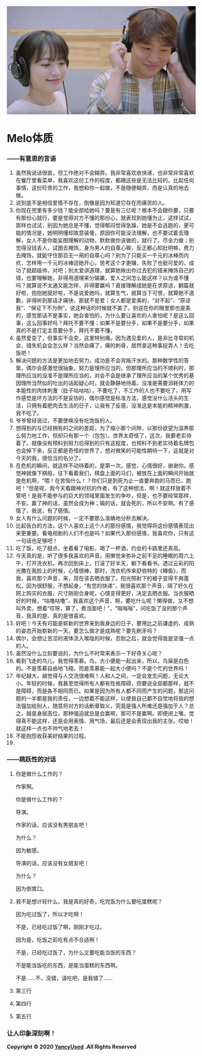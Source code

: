 <img src="/img/Melo.png" style="zoom:50%;" />

# Melo体质				

### ——有意思的言语

1. 虽然我说话很直，但工作绝对不会糊弄。我非常喜欢收快递，也非常非常喜欢在餐厅里看菜单，我喜欢这份工作的程度，都跟这些是无法比较的。比起任何事情，这份珍贵的工作，我想和你一起做，不是随便糊弄，而是认真的地去做。
2. 说到底不是相信爱情不存在，倒像是因为知道它存在而痛苦的人。
3. 你现在兜里有多少钱？能全部给她吗？要是有三亿呢？根本不会跟你要，只要有那份心就行，要是觉得对方不懂的那份心，就表现到她懂为止，这样试试，那样也试试，别因为她总是不懂，觉得郁闷觉得急躁，她是不会逃跑的，更可能的情况是，她明明懂却故意装傻，原因你可能没法理解，也不要试着去理解，女人不是你能妄图理解的动物，默默做你该做的，就行了，尽全力做；别觉得没钱丢人，试图去掩饰，身为男人的自尊心嘛，反正都心知肚明嘛，费力去掩饰，就能守住那百无一用的自尊心吗？别为了只能买一千元的冰棒而内疚，怎样用一千元的冰棒逗她开心，思考这个才更赚，失败了也挺可爱的，成功了就超级帅，对吧；别太爱讲道理，就算她揪出你过去犯的错来掩饰自己的错，也要理解她，非得用道理来分输赢，爱人之间怎么能这样？以为谁不懂吗？就算说不太通又能怎样，非得要赢吗？直接理解成她是在求原谅，翻篇就好啦，抱抱她就好啦，不是说爱她吗，就算生气，就算当下可恨，就算她不道歉，非得听到那话才痛快，那就不是爱；女人都是爱美的，“对不起”、“原谅我”、“保证下不为例”，说这种话的时候就不美了，别说在你的眼里那也是美的，感觉那话不是事实，她会害怕的，为什么要让喜欢的人害怕呢？是这么回事，这么回事好吗？拜托不要不懂；如果不是要分手，如果不是要分手，如果真的不是打定主意要分手，拜托不要不懂。
4. 虽然爱变了，但事实不会变，这里特别痛。因为遇见爱的人，是非比寻常的机会，错失机会会怎么样？当然会痛了，痛的刺骨，居然拿这种事捉弄人！去吃饭吧！
5. 解决问题的方法是更加地去努力，成功是不会背叛汗水的。那种数学性的答案，偶尔会感激觉很抽象，努力是理所应当的，但那理所应当的不顺利时，那理所应当的没准不是理所应当的，对会不会是继承了理所应当的某个优秀的基因理所当然似的吐出的话起疑心时，就会静静地待着。没准是需要消耗体力的本能性的肉体刺激（肚子咕咕咕），不要吃了，不工作的人也不要吃了，用写作感觉是坏方法的不是妥协的，偶尔感觉是标准方法，感觉没什么活头的生活，只拥有着肥肉去生活的日子，让我有了反感，没准这是本能的精神刺激，我不吃了。
6. 爷爷曾经说过，不要使唤没有吃饱饭的人。
7. 想得到的与已经拥有的之间的差距，为了缩小那个间隙，以那份欲望为滋养那么努力地工作，但却只有那一个（包包）。世界太奇怪了，这次，我要老实待着了。就像没有预料到努力后得到的只有这程度，也预料不到老实待着名牌包也会掉下来，反正都是奇怪的世界了，想对微笑的可能性期待一下，这就是对今天的我，很恰当的名分了。
8. 在危机的瞬间，就这样不动待着的，是第一次。感觉，心情很好，谢谢你。感觉神就像下棋般，往下看着我们，棋盘上面的马们，被放在上面的瞬间开始就是危机啊，“喂！在苦恼什么！？你们只是到死为止一直要奔跑的马而已，跑吧！”但是呢，我今天看跟神对抗的作者，有了这种想法，啊！就这样放着不管吧！是我不能参与的巨大的领域里面发生的争吵，但是，也不要经常那样，不安。赢了神的话，虽然会成为神；输的话，就会死的，所以不安啊。有了感情了，我说，有了感情。
9. 女人有什么问题的时候，一定不要那么准确地分析去解决。
10. 比起告白的方法，这个人喜欢上这个人的那份感情，我觉得将这份感情表现出来更重要。看电视剧的人们不也是吗？如果代入那份感情，我喜欢你，只有这一句话也足够吧！
11. 吃了饭，吃了甜点，坐着看了电影，喝了一杯酒，约会的卡路里还真高。
12. 今天真的是，听了很多我喜欢的声音。用懒觉来弥补之前不足的睡眠的周六上午，打开洗衣机，再次回到床上，打滚了好半天，躺下看看书。透过云彩的阳光撒在我脸上的时候，心情很棒，那时，洗衣机传来舒伯特的《鳟鱼》，而我，喜欢那个声音，来，现在该去晒衣服了。阳光照射下的被子变得干爽蓬松，因为很舒服，不想起身，“有您的快递”，我很喜欢那个声音，隔了好久在网上购买的衣服，尺寸刚刚合身呢，心情变得更好，决定去晒衣服。当衣服晒好的时候，“咕噜咕噜”，我喜欢这个声音，啊，要吃什么呢？懒得做，又不想叫外卖，想着“哎呀，算了，煮泡面吧！”，“嗡嗡嗡”，问吃饭了没的那个声音，我真的是、真的是很喜欢。
13. 好吧！今天有可能是崭新的世界来到我身边的日子，要用比之前谦虚的、成熟的姿态开始崭新的一天。要怎么做才是成熟呢？要先刷牙吗？
14. 偶尔，会想让苦涩的液体流入喉咙的时候，忍耐之后，就会觉得我是坚强一点的人。
15.  虽然没什么立刻要说的，为什么不时常来表示一下好奇关心呢？
16. 看到飞走的鸟儿，我觉得羡慕。鸟，大小便能一起出来，所以，鸟屎是白色的。不是羡慕自由地飞翔，而是羡慕能一起大小便吗？不是个忙的世界吗！
17. 年纪越大，越觉得与人交流很难啊！人和人之间，一定会发生问题，无论大小。年轻的时候，我甚至觉得所有人都有性格障碍，但要说全部都那样，就不是障碍，而是各不相同而已。如果是因为所有人都不同而产生的问题，那这问题的一半都是我的责任，一边想着不能这样，以便我自己都不自觉地将我的想法强加给别人，随意将对方的话断章取义，究竟是强人所难还是强加于人？总之，越是身居高位，那种强迫就总是会赢啊，那可不是赢啊。即便闭上嘴，觉得真不能这样，还是会用表情、用气场，最后还是会表现出我的主张。哎呦！就这样一点也不帅气地老去！
18. 不能抱怨收获美好结果的过程。
19. 

### ——跳跃性的对话

1. 你是做什么工作的？

   作家啊。

   你是做什么工作的？

   导演。

   作家的话，应该没有男朋友吧！

   为什么？

   因为敏感。

   导演的话，应该没有女朋友吧！

   为什么？

   因为倒胃口。

2. 我不是想计较什么，我是真的好奇，吃完饭为什么要吃蛋糕呢？

   因为吃过饭了，所以才吃啊！

   不是，已经吃过饭了啊，刚刚才吃过。

   因为是，吃饭之前吃有点不合适啊！

   不是，已经吃过饭了，为什么又要吃能当饭的东西？

   不是能当饭吃的东西，是能当蛋糕的东西啊。

   不是……不，没错，请吃吧，是我错了……

3. 第三行

4. 第四行

5. 第五行

### 让人印象深刻啊！

**Copyright © 2020 [YancyUsed](https://github.com/YancyUsed/Diary) .All Rights Reserved**